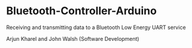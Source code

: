 # Bluetooth-Controller-Arduino
Receiving and transmitting data to a Bluetooth Low Energy UART service

Arjun Kharel and John Walsh (Software Development)
